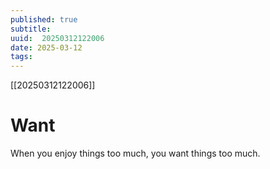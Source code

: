 ```yaml
---
published: true
subtitle: 
uuid:  20250312122006
date: 2025-03-12
tags: 
---
```


[[20250312122006]]

# Want 

When you enjoy things too much, you want things too much.